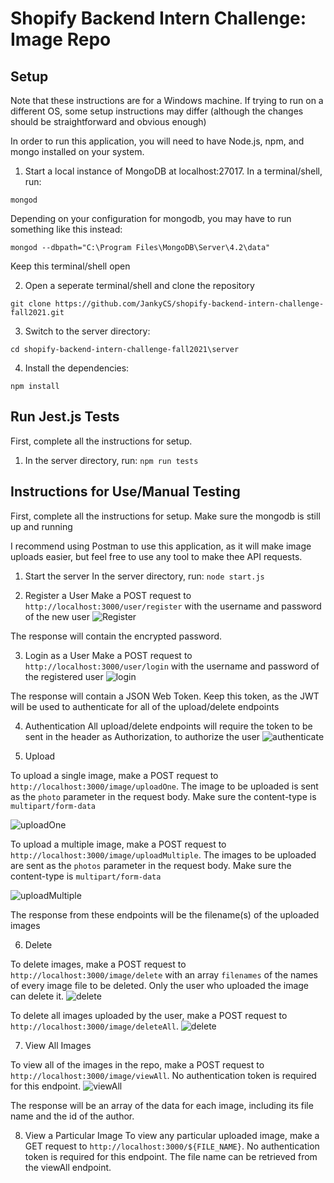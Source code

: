 # Shopify Backend Intern Challenge: Image Repo
## Setup
Note that these instructions are for a Windows machine. If trying to run on a different OS, some setup instructions may differ (although the changes should be straightforward and obvious enough)

In order to run this application, you will need to have Node.js, npm, and mongo installed on your system.

1. Start a local instance of MongoDB at localhost:27017. In a terminal/shell, run:

```mongod```

Depending on your configuration for mongodb, you may have to run something like this instead:

```mongod --dbpath="C:\Program Files\MongoDB\Server\4.2\data"```

Keep this terminal/shell open

2. Open a seperate terminal/shell and clone the repository

```git clone https://github.com/JankyCS/shopify-backend-intern-challenge-fall2021.git```

3. Switch to the server directory:

```cd shopify-backend-intern-challenge-fall2021\server```

4. Install the dependencies:

```npm install```

## Run Jest.js Tests
First, complete all the instructions for setup.
1. In the server directory, run:
```npm run tests```

## Instructions for Use/Manual Testing
First, complete all the instructions for setup. Make sure the mongodb is still up and running 

I recommend using Postman to use this application, as it will make image uploads easier, but feel free to use any tool to make thee API requests.

1. Start the server
In the server directory, run:
```node start.js```

2. Register a User
Make a POST request to ```http://localhost:3000/user/register``` with the username and password of the new user
![Register](README_images/register.png)

The response will contain the encrypted password.

3. Login as a User
Make a POST request to ```http://localhost:3000/user/login``` with the username and password of the registered user
![login](README_images/login.png)

The response will contain a JSON Web Token. Keep this token, as the JWT will be used to authenticate for all of the upload/delete endpoints

4. Authentication
All upload/delete endpoints will require the token to be sent in the header as Authorization, to authorize the user
![authenticate](README_images/authToken.png)

5. Upload

To upload a single image, make a POST request to ```http://localhost:3000/image/uploadOne```. The image to be uploaded is sent as the ```photo``` parameter in the request body.
Make sure the content-type is ```multipart/form-data```

![uploadOne](README_images/uploadOne.png)

To upload a multiple image, make a POST request to ```http://localhost:3000/image/uploadMultiple```. The images to be uploaded are sent as the ```photos``` parameter in the request body.
Make sure the content-type is ```multipart/form-data```

![uploadMultiple](README_images/uploadMultiple.png)

The response from these endpoints will be the filename(s) of the uploaded images

6. Delete

To delete images, make a POST request to ```http://localhost:3000/image/delete``` with an array ```filenames``` of the names of every image file to be deleted. Only the user who uploaded the image can delete it.
![delete](README_images/delete.png)

To delete all images uploaded by the user, make a POST request to ```http://localhost:3000/image/deleteAll```.
![delete](README_images/deleteAll.png)

7. View All Images

To view all of the images in the repo, make a POST request to ```http://localhost:3000/image/viewAll```. No authentication token is required for this endpoint.
![viewAll](README_images/viewAll.png)

The response will be an array of the data for each image, including its file name and the id of the author.

8. View a Particular Image
To view any particular uploaded image, make a GET request to ```http://localhost:3000/${FILE_NAME}```. No authentication token is required for this endpoint. The file name can be retrieved from the viewAll endpoint.


